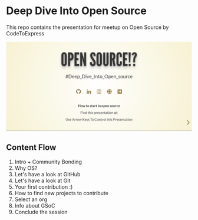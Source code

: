 # Deep Dive Into Open Source

This repo contains the presentation for meetup on Open Source by CodeToExpress

<div align="center">
    <img src="./Open Source 1.png" alt="Poster" />
</div>

## Content Flow

1. Intro + Community Bonding
2. Why OS?
3. Let's have a look at GitHub
4. Let's have a look at Git
5. Your first contribution :)
6. How to find new projects to contribute
7. Select an org
8. Info about GSoC
9. Conclude the session

